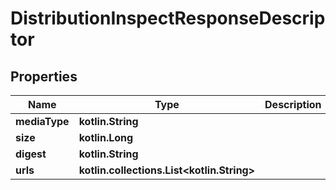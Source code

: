 
# DistributionInspectResponseDescriptor

## Properties
Name | Type | Description | Notes
------------ | ------------- | ------------- | -------------
**mediaType** | **kotlin.String** |  |  [optional]
**size** | **kotlin.Long** |  |  [optional]
**digest** | **kotlin.String** |  |  [optional]
**urls** | **kotlin.collections.List&lt;kotlin.String&gt;** |  |  [optional]



